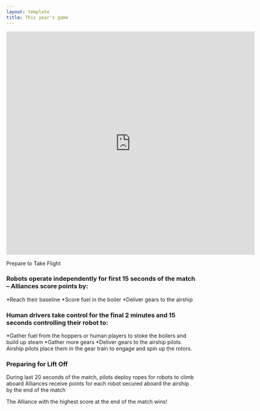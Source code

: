```yaml
---
layout: template
title: This year's game
---
```


<iframe width="660" height="593" src="https://www.youtube.com/embed/EMiNmJW7enI" frameborder="0" gesture="media" allowfullscreen></iframe>

Prepare to Take Flight

<h3>Robots operate independently for first 15 seconds of the match – Alliances score points by:</h3>
*Reach their baseline
*Score fuel in the boiler
*Deliver gears to the airship
<h3>Human drivers take control for the final 2 minutes and 15 seconds controlling their robot to:</h3>
*Gather fuel from the hoppers or human players to stoke the  boilers and build up steam
*Gather more gears
*Deliver gears to the airship pilots.  Airship pilots place them in the gear train to engage and spin up the rotors.
<h3>Preparing for Lift Off</h3>

 During last 20 seconds of the match, pilots deploy ropes for robots to climb aboard
Alliances receive points for each robot secured aboard the airship by the end of the match


The Alliance with the highest score at the end of the match wins!
